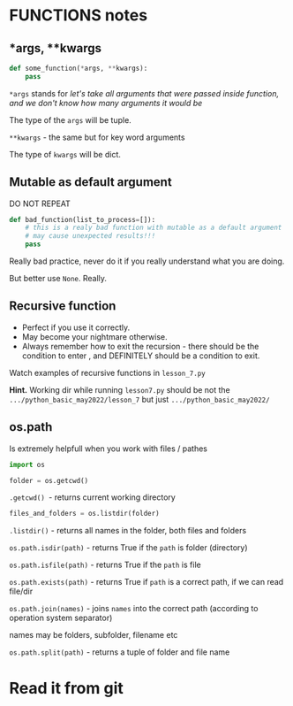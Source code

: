 # FUNCTIONS notes

## *args, **kwargs

```python
def some_function(*args, **kwargs):
    pass
```
`*args` stands for _let's take all arguments that were passed inside function, and we don't know how many arguments it would be_

The type of the `args` will be tuple.

`**kwargs` - the same but for key word arguments

The type of `kwargs` will be dict.

## Mutable as default argument
DO NOT REPEAT
```python
def bad_function(list_to_process=[]):
    # this is a realy bad function with mutable as a default argument
    # may cause unexpected results!!!
    pass
```

Really bad practice, never do it if you really understand what you are doing. 

But better use `None`. Really.

## Recursive function

* Perfect if you use it correctly.
* May become your nightmare otherwise.
* Always remember how to exit the recursion - there should be the condition to enter , and DEFINITELY should be a condition to exit.

Watch examples of recursive functions in `lesson_7.py`

**Hint.** 
Working dir while running `lesson7.py` should be not the `.../python_basic_may2022/lesson_7`
but just `.../python_basic_may2022/`

## os.path

Is extremely helpfull when you work with files / pathes

```python
import os

folder = os.getcwd()
```
`.getcwd() `- returns current working directory

```python
files_and_folders = os.listdir(folder)
```
`.listdir()` - returns all names in the folder, both files and folders


`os.path.isdir(path)` - returns True if the `path` is folder (directory)

`os.path.isfile(path)` - returns True if the `path` is file

`os.path.exists(path)` - returns True if `path` is a correct path, if we can read file/dir 

`os.path.join(names)` - joins `names`  into the correct path (according to operation system separator)

names may be folders, subfolder, filename etc 

`os.path.split(path)`  - returns a tuple of folder and file name

# Read it from git
